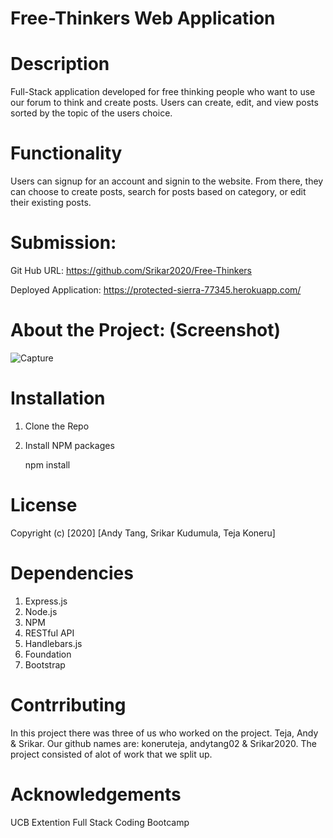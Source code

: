 # Free-Thinkers Web Application 

# Description 

Full-Stack application developed for free thinking people who want to use our forum to think and create posts. Users can create, edit, and view posts sorted by the topic of the users choice.


# Functionality 
Users can signup for an account and signin to the website. From there, they can choose to create posts, search for posts based on category, or edit their existing posts.

# Submission: 
Git Hub URL: 
https://github.com/Srikar2020/Free-Thinkers

Deployed Application: 
https://protected-sierra-77345.herokuapp.com/

# About the Project: (Screenshot)

![Capture](https://user-images.githubusercontent.com/61364418/98636338-80432b80-22db-11eb-8b97-557526a10c4a.JPG)


# Installation

1. Clone the Repo

2. Install NPM packages

   npm install 
   
# License 

  Copyright (c) [2020] [Andy Tang, Srikar Kudumula, Teja Koneru]

# Dependencies 
1. Express.js 
2. Node.js
3. NPM
4. RESTful API
5. Handlebars.js
6. Foundation
7. Bootstrap


# Contrributing 

In this project there was three of us who worked on the project. Teja, Andy & Srikar. Our github names are: koneruteja, andytang02 & Srikar2020. The project consisted of alot of work that we split up. 

# Acknowledgements
UCB Extention Full Stack Coding Bootcamp
